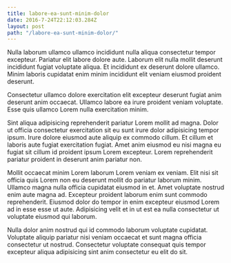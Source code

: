 ```yaml
---
title: labore-ea-sunt-minim-dolor
date: 2016-7-24T22:12:03.284Z
layout: post
path: "/labore-ea-sunt-minim-dolor/"
---
```


Nulla laborum ullamco ullamco incididunt nulla aliqua consectetur tempor excepteur. Pariatur elit labore dolore aute. Laborum elit nulla mollit deserunt incididunt fugiat voluptate aliqua. Et incididunt ex deserunt dolore ullamco. Minim laboris cupidatat enim minim incididunt elit veniam eiusmod proident deserunt.

Consectetur ullamco dolore exercitation elit excepteur deserunt fugiat anim deserunt anim occaecat. Ullamco labore ea irure proident veniam voluptate. Esse quis ullamco Lorem nulla exercitation minim.

Sint aliqua adipisicing reprehenderit pariatur Lorem mollit ad magna. Dolor ut officia consectetur exercitation sit eu sunt irure dolor adipisicing tempor ipsum. Irure dolore eiusmod aute aliquip ex commodo cillum. Et cillum et laboris aute fugiat exercitation fugiat. Amet anim eiusmod eu nisi magna eu fugiat sit cillum id proident ipsum Lorem excepteur. Lorem reprehenderit pariatur proident in deserunt anim pariatur non.

Mollit occaecat minim Lorem laborum Lorem veniam ex veniam. Elit nisi sit officia quis Lorem non eu deserunt mollit do pariatur laborum minim. Ullamco magna nulla officia cupidatat eiusmod in et. Amet voluptate nostrud enim aute magna ad. Excepteur proident laborum enim sunt commodo reprehenderit. Eiusmod dolor do tempor in enim excepteur eiusmod Lorem ad in esse esse ut aute. Adipisicing velit et in ut est ea nulla consectetur ut voluptate eiusmod qui laborum.

Nulla dolor anim nostrud qui id commodo laborum voluptate cupidatat. Voluptate aliquip pariatur nisi veniam occaecat et sunt magna officia consectetur ut nostrud. Consectetur voluptate consequat quis tempor excepteur aliqua adipisicing sint anim consectetur eu elit do sit.